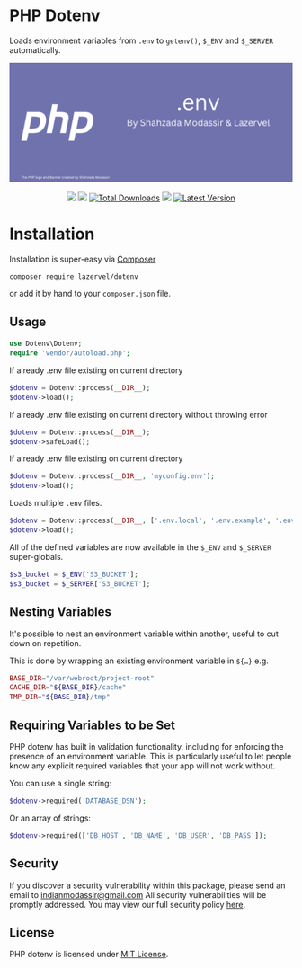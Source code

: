 # PHP Dotenv

Loads environment variables from `.env` to `getenv()`, `$_ENV` and `$_SERVER` automatically.

![Banner](https://raw.githubusercontent.com/lazervel/assets/main/banners/dotenv.png)

<p align="center">
<a href="https://github.com/indianmodassir"><img src="https://img.shields.io/badge/Author-Indian%20Modassir-%2344cc11?style=flat-square"/></a>
<a href="LICENSE"><img src="https://img.shields.io/github/license/lazervel/dotenv?style=flat-square"/></a>
<a href="https://packagist.org/packages/lazervel/dotenv"><img src="https://img.shields.io/packagist/dt/lazervel/dotenv.svg?style=flat-square" alt="Total Downloads"></img></a>
<a href="https://github.com/lazervel/dotenv/stargazers"><img src="https://img.shields.io/github/stars/lazervel/dotenv?style=flat-square"/></a>
<a href="https://github.com/lazervel/dotenv/releases"><img src="https://img.shields.io/github/release/lazervel/dotenv.svg?style=flat-square" alt="Latest Version"></img></a>
</p>

# Installation

Installation is super-easy via [Composer](https://getcomposer.org/)

```bash
composer require lazervel/dotenv
```

or add it by hand to your `composer.json` file.

## Usage

```php
use Dotenv\Dotenv;
require 'vendor/autoload.php';
```

If already .env file existing on current directory

```php
$dotenv = Dotenv::process(__DIR__);
$dotenv->load();
```

If already .env file existing on current directory without throwing error

```php
$dotenv = Dotenv::process(__DIR__);
$dotenv->safeLoad();
```

If already .env file existing on current directory

```php
$dotenv = Dotenv::process(__DIR__, 'myconfig.env');
$dotenv->load();
```

Loads multiple `.env` files.

```php
$dotenv = Dotenv::process(__DIR__, ['.env.local', '.env.example', '.env'], false);
$dotenv->load();
```

All of the defined variables are now available in the `$_ENV` and `$_SERVER` super-globals.

```php
$s3_bucket = $_ENV['S3_BUCKET'];
$s3_bucket = $_SERVER['S3_BUCKET'];
```

Nesting Variables
-----------------

It's possible to nest an environment variable within another, useful to cut down on repetition.

This is done by wrapping an existing environment variable in `${…}` e.g.

```php
BASE_DIR="/var/webroot/project-root"
CACHE_DIR="${BASE_DIR}/cache"
TMP_DIR="${BASE_DIR}/tmp"
```

Requiring Variables to be Set
-----------------------------

PHP dotenv has built in validation functionality, including for enforcing the presence of an environment variable. This is particularly useful to let people know any explicit required variables that your app will not work without.

You can use a single string:

```php
$dotenv->required('DATABASE_DSN');
```

Or an array of strings:

```php
$dotenv->required(['DB_HOST', 'DB_NAME', 'DB_USER', 'DB_PASS']);
```

Security
--------

If you discover a security vulnerability within this package, please send an email to [indianmodassir@gmail.com](mailto:indianmodassir@gmail.com) All security vulnerabilities will be promptly addressed. You may view our full security policy [here](https://github.com/lazervel/dotenv/security/policy).

License
-------

PHP dotenv is licensed under [MIT License](https://github.com/lazervel/dotenv/blob/main/LICENSE).
